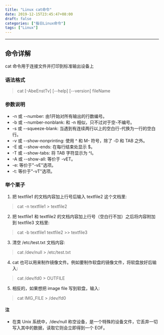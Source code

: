 ```yaml
---
title: "Linux cat命令"
date: 2019-12-15T23:45:47+08:00
draft: false
categories: ["每日Linux命令"]
tags: ["Linux"]
---
```


---

## 命令详解

cat 命令用于连接文件并打印到标准输出设备上

### 语法格式

> cat [-AbeEnstTv] [--help] [--version] fileName

### 参数说明

- -n 或 --number: 由1开始对所有输出的行数编号。
- -b 或 --number-nonblank: 和 -n 相似，只不过对于空-不编号。
- -s 或 --squeeze-blank: 当遇到有连续两行以上的空白行-代换为一行的空白行。
- -v 或 --show-nonprinting: 使用 ^ 和 M- 符号，除了 -D 和 TAB 之外。
- -E 或 --show-ends: 在每行结束处显示 $。
- -T 或 --show-tabs: 将 TAB 字符显示为 ^I。
- -A 或 --show-all: 等价于 -vET。
- -e: 等价于"-vE"选项。
- -t: 等价于"-vT"选项。

### 举个栗子

1. 把 textfile1 的文档内容加上行号后输入 textfile2 这个文档里:

> cat -n textfile1 > textfile2

2. 把 textfile1 和 textfile2 的文档内容加上行号（空白行不加）之后将内容附加到 textfile3 文档里:

> cat -b textfile1 textfile2 >> textfile3

3. 清空 /etc/test.txt 文档内容:

> cat /dev/null > /etc/test.txt

4. cat 也可以用来制作镜像文件。例如要制作软盘的镜像文件，将软盘放好后输入:

> cat /dev/fd0 > OUTFILE

5. 相反的，如果想把 image file 写到软盘，输入:

> cat IMG_FILE > /dev/fd0

#### 注

- 在类 Unix 系统中，/dev/null 称空设备，是一个特殊的设备文件，它丢弃一切写入其中的数据，读取它则会立即得到一个 EOF。
